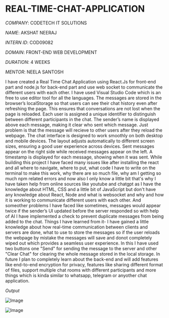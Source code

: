 # REAL-TIME-CHAT-APPLICATION

*COMPANY*:  CODETECH IT SOLUTIONS

*NAME*:  AKSHAT NEERAJ

*INTERN ID*:  COD09082

*DOMAIN*:  FRONT-END WEB DEVELOPMENT

*DURATION*:  4 WEEKS

*MENTOR*:  NEELA SANTOSH

I have created a Real Time Chat Application using React.Js for front-end part and node.js for back-end part and use web socket to communicate the different users with each other. I have used Visual Studio Code which is an free to use editor tool for all the languages. The messages are stored in the browser’s localStorage so that users can see their chat history even after refreshing the page. This ensures that conversations are not lost when the page is reloaded. Each user is assigned a unique identifier to distinguish between different participants in the chat. The sender’s name is displayed above each message, making it clear who sent which message. Just problem is that the message will recieve to other users after they reload the webpage. The chat interface is designed to work smoothly on both desktop and mobile devices. The layout adjusts automatically to different screen sizes, ensuring a good user experience across devices. Sent messages appear on the right side while received messages appear on the left. A timestamp is displayed for each message, showing when it was sent. While building this project I have faced many issues like after installing the react and all where to navigate, where to put, what code I have to write on the terminal to make this work, why there are so much file, why am I getting so much npm related errors and now also I only know a little bit that's why I have taken help from online sources like youtube and chatgpt as I have the knowledge about HTML, CSS and a little bit of JavaScript but don't have any knowledge about React, Node and what is websocket and why and how it is working to communicate different users with each other. And someother problems I have faced like sometimes, messages would appear twice if the sender’s UI updated before the server responded so with help of AI I have implemented a check to prevent duplicate messages from being added to the chat. Things I have learned from it- I have gained a little knowledge about how real-time communication between clients and servers are done, what to use to store the messages so if the user reloads the webpage by mistake the messages will save and donot completely wiped out which provides a seamless user experience. In this I have used two buttons one "Send" for sending the message to the server and other "Clear Chat" for clearing the whole message stored in the local storage. In future I plan to completely learn about the back-end and will add features like end-to-end encryption for privacy, features like sharing different format of files, support multiple chat rooms with different participants and more things which is kinda similar to whatsapp, telegram or anyother chat application.


*Output*

![Image](https://github.com/user-attachments/assets/a3373499-44b1-4505-9da6-6ea8d57465b0)


![Image](https://github.com/user-attachments/assets/df192e15-6cef-4093-bdeb-028a9a2c2653)
